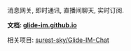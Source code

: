 消息网关, 即时通讯, 直播间聊天, 实时订阅.

**文档: [glide-im.github.io](https://glide-im.github.io)**

相关项目: [surest-sky/Glide-IM-Chat](https://github.com/surest-sky/Glide-IM-Chat)
